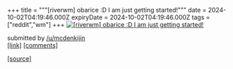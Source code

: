 +++
title = """[riverwm] obarice :D I am just getting started!"""
date = 2024-10-02T04:19:46.000Z
expiryDate = 2024-10-02T04:19:46.000Z
tags = ["reddit","wm"]
+++
[![[riverwm] obarice :D I am just getting started!](https://preview.redd.it/mjzqux0tq9sd1.png?width=640&crop=smart&auto=webp&s=023f57fc0e9a9c69c440259938210d8678de442d "[riverwm] obarice :D I am just getting started!")](https://www.reddit.com/r/unixporn/comments/1fu7vbb/riverwm_obarice_d_i_am_just_getting_started/)

submitted by [/u/mcdenkijin](https://www.reddit.com/user/mcdenkijin)  
[\[link\]](https://i.redd.it/mjzqux0tq9sd1.png) [\[comments\]](https://www.reddit.com/r/unixporn/comments/1fu7vbb/riverwm_obarice_d_i_am_just_getting_started/)

[[source]](https://www.reddit.com/r/unixporn/comments/1fu7vbb/riverwm_obarice_d_i_am_just_getting_started/)
